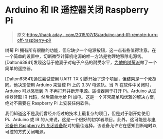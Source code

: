 # Arduino 和 IR 遥控器关闭 Raspberry Pi

> 原文:[https://hack aday . com/2015/07/18/arduino-and-IR-remote-turn-off-raspberry-pi/](https://hackaday.com/2015/07/18/arduino-and-ir-remote-turn-off-raspberry-pi/)

树莓 Pi 拥有所有很酷的功能，但它缺少一个电源按钮，这一点有些值得注意。在一个简单的设置中，切断微型计算机电源的唯一方法是物理地移除电源线。[Dalton63841]发现这低于他妻子对电子产品的耐受水平，[为他的树莓派](http://www.instructables.com/id/Turn-Raspberry-Pi-ON-w-Remote-Control/)做了一个简单的遥控器。

[Dalton63841]通过尝试使用 UART TX 引脚开始了这个项目，但结果是一个死胡同。他决定使用 Arduino 来监控 Pi 上的 3.3V 电源轨。当 Pi 在软件中关闭时，Arduino 可以感觉到 Pi 不再打开并断开电源。遥控器用于打开 Pi。Arduino 从遥控器读取 IR 代码，然后简单地给 Pi 加电。这是一个非常简单和优雅的解决方案，绝对不需要在 Raspberry Pi 上安装任何软件。

我们知道这不是我们曾经介绍过的技术上最复杂的项目，但是对于刚开始使用 Pi、Arduino 或 IR 的人来说，这是一个很好的初学者项目。此外，这可能是与[电池备份 Raspberry Pi 关闭设备](http://hackaday.com/2013/11/17/battery-backup-for-raspi-keeps-your-data-safe/)配对的最佳选择，该设备允许它在感知到断电时以可控的方式关闭电源。